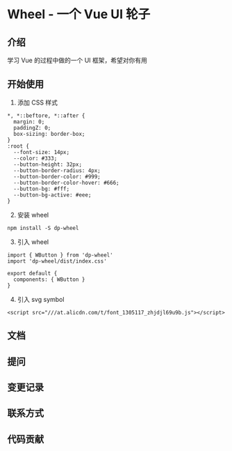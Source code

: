 # Wheel - 一个 Vue UI 轮子

## 介绍
学习 Vue 的过程中做的一个 UI 框架，希望对你有用

## 开始使用
1. 添加 CSS 样式
  ```
  *, *::beftore, *::after {
    margin: 0;
    paddingZ: 0;
    box-sizing: border-box;
  }
  :root {
    --font-size: 14px;
    --color: #333;
    --button-height: 32px;
    --button-border-radius: 4px;
    --button-border-color: #999;
    --button-border-color-hover: #666;
    --button-bg: #fff;
    --button-bg-active: #eee;
  }
  ```

2. 安装 wheel
  ```
  npm install -S dp-wheel
  ```

3. 引入 wheel
  ```
  import { WButton } from 'dp-wheel'
  import 'dp-wheel/dist/index.css'

  export default {
    components: { WButton }
  }
  ```
4. 引入 svg symbol
  ```
  <script src="///at.alicdn.com/t/font_1305117_zhjdjl69u9b.js"></script>
  ```

## 文档

## 提问

## 变更记录

## 联系方式

## 代码贡献